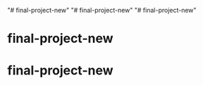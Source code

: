 "# final-project-new" 
"# final-project-new" 
"# final-project-new" 
# final-project-new
# final-project-new
